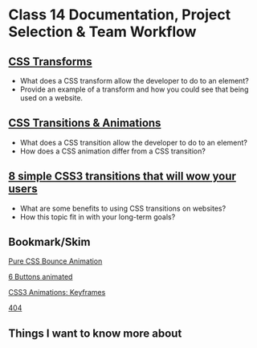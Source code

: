# Class 14 Documentation, Project Selection & Team Workflow

## [CSS Transforms](http://learn.shayhowe.com/advanced-html-css/css-transforms/)

* What does a CSS transform allow the developer to do to an element?
* Provide an example of a transform and how you could see that being used on a website.


## [CSS Transitions & Animations](http://learn.shayhowe.com/advanced-html-css/transitions-animations/)

* What does a CSS transition allow the developer to do to an element?
* How does a CSS animation differ from a CSS transition?

## [8 simple CSS3 transitions that will wow your users](http://www.webdesignerdepot.com/2014/05/8-simple-css3-transitions-that-will-wow-your-users)

* What are some benefits to using CSS transitions on websites?
* How this topic fit in with your long-term goals?

## Bookmark/Skim

[Pure CSS Bounce Animation](http://codepen.io/dp_lewis/pen/gCfBv)

[6 Buttons animated](http://codepen.io/retyui/pen/ByoaXV)

[CSS3 Animations: Keyframes](http://codepen.io/akshaychauhan/pen/oAfae)

[404](http://codepen.io/kieranfivestars/pen/MYdQxX)

## Things I want to know more about
